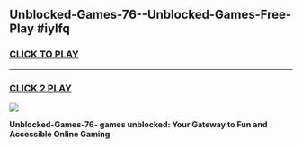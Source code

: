 
## Unblocked-Games-76--Unblocked-Games-Free-Play #iylfq
<h3>
<a href="https://us.freeplayer.one?title=Unblocked-Games-76-&ref=9M">CLICK TO PLAY</a></h3>
<hr>

<h3>
<a href="https://us.freeplayer.one?title=Unblocked-Games-76-&ref=9M">CLICK 2 PLAY</a>
  
</h3>

<a href="https://us.freeplayer.one?title=Unblocked-Games-76-&ref=9M"><img src="https://clearcache.store/games.png"></a>


**Unblocked-Games-76- games unblocked: Your Gateway to Fun and Accessible Online Gaming**
